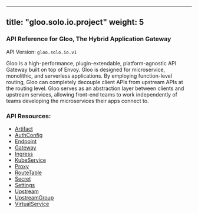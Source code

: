 
---
title: "gloo.solo.io.project"
weight: 5
---

<!-- Code generated by solo-kit. DO NOT EDIT. -->



### API Reference for Gloo, The Hybrid Application Gateway

API Version: `gloo.solo.io.v1`

Gloo is a high-performance, plugin-extendable, platform-agnostic API Gateway built on top of Envoy. Gloo is designed for microservice, monolithic, and serverless applications. By employing function-level routing, Gloo can completely decouple client APIs from upstream APIs at the routing level. Gloo serves as an abstraction layer between clients and upstream services, allowing front-end teams to work independently of teams developing the microservices their apps connect to.



### API Resources:
- [Artifact](../github.com/solo-io/gloo-edge/projects/gloo/api/v1/artifact.proto.sk#artifact)
- [AuthConfig](../github.com/solo-io/gloo-edge/projects/gloo/api/v1/enterprise/options/extauth/v1/extauth.proto.sk#authconfig)
- [Endpoint](../github.com/solo-io/gloo-edge/projects/gloo/api/v1/endpoint.proto.sk#endpoint)
- [Gateway](../github.com/solo-io/gloo-edge/projects/gateway/api/v1/gateway.proto.sk#gateway)
- [Ingress](../github.com/solo-io/gloo-edge/projects/ingress/api/v1/ingress.proto.sk#ingress)
- [KubeService](../github.com/solo-io/gloo-edge/projects/ingress/api/v1/service.proto.sk#kubeservice)
- [Proxy](../github.com/solo-io/gloo-edge/projects/gloo/api/v1/proxy.proto.sk#proxy)
- [RouteTable](../github.com/solo-io/gloo-edge/projects/gateway/api/v1/route_table.proto.sk#routetable)
- [Secret](../github.com/solo-io/gloo-edge/projects/gloo/api/v1/secret.proto.sk#secret)
- [Settings](../github.com/solo-io/gloo-edge/projects/gloo/api/v1/settings.proto.sk#settings)
- [Upstream](../github.com/solo-io/gloo-edge/projects/gloo/api/v1/upstream.proto.sk#upstream)
- [UpstreamGroup](../github.com/solo-io/gloo-edge/projects/gloo/api/v1/proxy.proto.sk#upstreamgroup)
- [VirtualService](../github.com/solo-io/gloo-edge/projects/gateway/api/v1/virtual_service.proto.sk#virtualservice)

<!-- Start of HubSpot Embed Code -->
<script type="text/javascript" id="hs-script-loader" async defer src="//js.hs-scripts.com/5130874.js"></script>
<!-- End of HubSpot Embed Code -->
